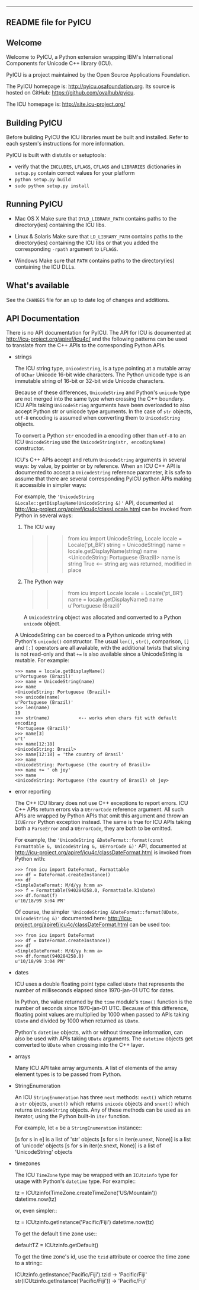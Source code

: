 
---------------------
README file for PyICU
---------------------

Welcome
-------

Welcome to PyICU, a Python extension wrapping IBM's International
Components for Unicode C++ library (ICU).

PyICU is a project maintained by the Open Source Applications Foundation.

The PyICU homepage is: http://pyicu.osafoundation.org.
Its source is hosted on GitHub: https://github.com/ovalhub/pyicu.

The ICU homepage is: http://site.icu-project.org/


Building PyICU
--------------

Before building PyICU the ICU libraries must be built and installed. Refer
to each system's instructions for more information.

PyICU is built with distutils or setuptools:
   - verify that the ``INCLUDES``, ``LFLAGS``, ``CFLAGS`` and ``LIBRARIES``
     dictionaries in ``setup.py`` contain correct values for your platform
   - ``python setup.py build``
   - ``sudo python setup.py install``


Running PyICU
-------------

  - Mac OS X
    Make sure that ``DYLD_LIBRARY_PATH`` contains paths to the directory(ies)
    containing the ICU libs.

  - Linux & Solaris
    Make sure that ``LD_LIBRARY_PATH`` contains paths to the directory(ies)
    containing the ICU libs or that you added the corresponding ``-rpath``
    argument to ``LFLAGS``.

  - Windows
    Make sure that ``PATH`` contains paths to the directory(ies)
    containing the ICU DLLs.


What's available
----------------

See the ``CHANGES`` file for an up to date log of changes and additions.


API Documentation
-----------------

There is no API documentation for PyICU. The API for ICU is documented at
http://icu-project.org/apiref/icu4c/ and the following patterns can be
used to translate from the C++ APIs to the corresponding Python APIs.

  - strings

    The ICU string type, ``UnicodeString``, is a type pointing at a mutable
    array of ``UChar`` Unicode 16-bit wide characters. The Python unicode type
    is an immutable string of 16-bit or 32-bit wide Unicode characters.

    Because of these differences, ``UnicodeString`` and Python's ``unicode``
    type are not merged into the same type when crossing the C++ boundary.
    ICU APIs taking ``UnicodeString`` arguments have been overloaded to also
    accept Python str or unicode type arguments. In the case of ``str``
    objects, ``utf-8`` encoding is assumed when converting them to
    ``UnicodeString`` objects.

    To convert a Python ``str`` encoded in a encoding other than ``utf-8`` to
    an ICU ``UnicodeString`` use the ``UnicodeString(str, encodingName)``
    constructor.

    ICU's C++ APIs accept and return ``UnicodeString`` arguments in several
    ways: by value, by pointer or by reference.
    When an ICU C++ API is documented to accept a ``UnicodeString`` reference
    parameter, it is safe to assume that there are several corresponding
    PyICU python APIs making it accessible in simpler ways:

    For example, the
    ``'UnicodeString &Locale::getDisplayName(UnicodeString &)'`` API,
    documented at
    http://icu-project.org/apiref/icu4c/classLocale.html
    can be invoked from Python in several ways:

    1. The ICU way

        >>> from icu import UnicodeString, Locale
        >>> locale = Locale('pt_BR')
        >>> string = UnicodeString()
        >>> name = locale.getDisplayName(string)
        >>> name
        <UnicodeString: Portuguese (Brazil)>
        >>> name is string
        True                  <-- string arg was returned, modified in place

    2. The Python way

        >>> from icu import Locale
        >>> locale = Locale('pt_BR')
        >>> name = locale.getDisplayName()
        >>> name
        u'Portuguese (Brazil)'

        A ``UnicodeString`` object was allocated and converted to a Python
        ``unicode`` object.

    A UnicodeString can be coerced to a Python unicode string with Python's
    ``unicode()`` constructor. The usual ``len()``, ``str()``, comparison,
    ``[]`` and ``[:]`` operators are all available, with the additional
    twists that slicing is not read-only and that ``+=`` is also available
    since a UnicodeString is mutable. For example:

        >>> name = locale.getDisplayName()
        u'Portuguese (Brazil)'
        >>> name = UnicodeString(name)
        >>> name
        <UnicodeString: Portuguese (Brazil)>
        >>> unicode(name)
        u'Portuguese (Brazil)'
        >>> len(name)
        19
        >>> str(name)           <-- works when chars fit with default encoding
        'Portuguese (Brazil)'
        >>> name[3]
        u't'
        >>> name[12:18]
        <UnicodeString: Brazil>
        >>> name[12:18] = 'the country of Brasil'
        >>> name
        <UnicodeString: Portuguese (the country of Brasil)>
        >>> name += ' oh joy'
        >>> name
        <UnicodeString: Portuguese (the country of Brasil) oh joy>

  - error reporting

    The C++ ICU library does not use C++ exceptions to report errors. ICU
    C++ APIs return errors via a ``UErrorCode`` reference argument. All such
    APIs are wrapped by Python APIs that omit this argument and throw an
    ``ICUError`` Python exception instead. The same is true for ICU APIs
    taking both a ``ParseError`` and a ``UErrorCode``, they are both to be
    omitted.

    For example, the ``'UnicodeString &DateFormat::format(const Formattable &,
    UnicodeString &, UErrorCode &)'`` API, documented at
    http://icu-project.org/apiref/icu4c/classDateFormat.html
    is invoked from Python with:

        >>> from icu import DateFormat, Formattable
        >>> df = DateFormat.createInstance()
        >>> df
        <SimpleDateFormat: M/d/yy h:mm a>
        >>> f = Formattable(940284258.0, Formattable.kIsDate)
        >>> df.format(f)
        u'10/18/99 3:04 PM'
     
    Of course, the simpler ``'UnicodeString &DateFormat::format(UDate,
    UnicodeString &)'`` documented here:
    http://icu-project.org/apiref/icu4c/classDateFormat.html
    can be used too:

        >>> from icu import DateFormat
        >>> df = DateFormat.createInstance()
        >>> df
        <SimpleDateFormat: M/d/yy h:mm a>
        >>> df.format(940284258.0)
        u'10/18/99 3:04 PM'

  - dates

    ICU uses a double floating point type called ``UDate`` that represents the
    number of milliseconds elapsed since 1970-jan-01 UTC for dates.

    In Python, the value returned by the ``time`` module's ``time()``
    function is the number of seconds since 1970-jan-01 UTC. Because of this
    difference, floating point values are multiplied by 1000 when passed to
    APIs taking ``UDate`` and divided by 1000 when returned as ``UDate``.

    Python's ``datetime`` objects, with or without timezone information, can
    also be used with APIs taking ``UDate`` arguments. The ``datetime``
    objects get converted to ``UDate`` when crossing into the C++ layer.

  - arrays

    Many ICU API take array arguments. A list of elements of the array
    element types is to be passed from Python.

  - StringEnumeration

    An ICU ``StringEnumeration`` has three ``next`` methods: ``next()`` which
    returns a ``str`` objects, ``unext()`` which returns ``unicode`` objects
    and ``snext()`` which returns ``UnicodeString`` objects.
    Any of these methods can be used as an iterator, using the Python
    built-in ``iter`` function. 

    For example, let ``e`` be a ``StringEnumeration`` instance::

      [s for s in e] is a list of 'str' objects
      [s for s in iter(e.unext, None)] is a list of 'unicode' objects
      [s for s in iter(e.snext, None)] is a list of 'UnicodeString' objects

  - timezones

    The ICU ``TimeZone`` type may be wrapped with an ``ICUtzinfo`` type for
    usage with Python's ``datetime`` type. For example::

       tz = ICUtzinfo(TimeZone.createTimeZone('US/Mountain'))
       datetime.now(tz)

    or, even simpler::

       tz = ICUtzinfo.getInstance('Pacific/Fiji')
       datetime.now(tz)

    To get the default time zone use::

       defaultTZ = ICUtzinfo.getDefault()

    To get the time zone's id, use the ``tzid`` attribute or coerce the time
    zone to a string::

       ICUtzinfo.getInstance('Pacific/Fiji').tzid -> 'Pacific/Fiji'
       str(ICUtzinfo.getInstance('Pacific/Fiji')) -> 'Pacific/Fiji'
